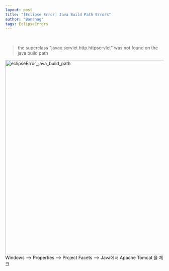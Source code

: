 ```yaml
---
layout: post
title: "[Eclipse Error] Java Build Path Errors"
author: "Bananag"
tags: EclipseErrors
---
```

<br>

<blockquote>
    the superclass "javax.servlet.http.httpservlet" was not found on the java build path
</blockquote>

<img width="619" alt="eclipseError_java_build_path" src="https://user-images.githubusercontent.com/61573968/128977817-edfa5d34-5715-473f-af40-0006bda577e1.PNG">
<br>
Windows --> Properties --> Project Facets --> Java에서 Apache Tomcat 을 체크